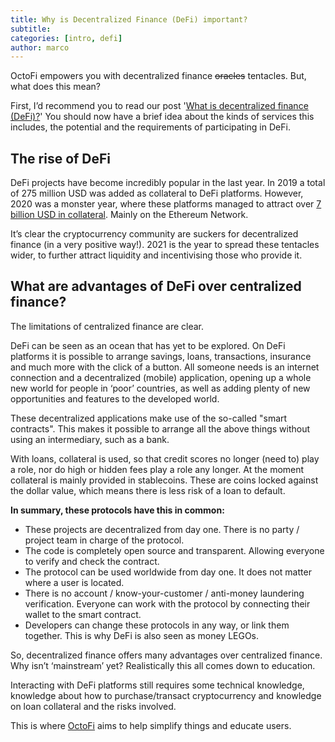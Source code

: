 ```yaml
---
title: Why is Decentralized Finance (DeFi) important?
subtitle: 
categories: [intro, defi]
author: marco
---
```


OctoFi empowers you with decentralized finance <s>oracles</s> tentacles. But, what does this mean?

First, I’d recommend you to read our post '[What is decentralized finance (DeFi)?](/intro/defi/decentralized-finance/)' You should now have a brief idea about the kinds of services this includes, the potential and the requirements of participating in DeFi.

## The rise of DeFi

DeFi projects have become incredibly popular in the last year. In 2019 a total of 275 million USD was added as collateral to DeFi platforms. However, 2020 was a monster year, where these platforms managed to attract over [7 billion USD in collateral](https://cointelegraph.com/news/defi-vs-legacy-finance-solving-old-issues-brings-new-complexities). Mainly on the Ethereum Network.

It’s clear the cryptocurrency community are suckers for decentralized finance (in a very positive way!). 2021 is the year to spread these tentacles wider, to further attract liquidity and incentivising those who provide it.

## What are advantages of DeFi over centralized finance?

The limitations of centralized finance are clear.

DeFi can be seen as an ocean that has yet to be explored. On DeFi platforms it is possible to arrange savings, loans, transactions, insurance and much more with the click of a button. All someone needs is an internet connection and a decentralized (mobile) application, opening up a whole new world for people in ‘poor’ countries, as well as adding plenty of new opportunities and features to the developed world.

These decentralized applications make use of the so-called "smart contracts". This makes it possible to arrange all the above things without using an intermediary, such as a bank.

With loans, collateral is used, so that credit scores no longer (need to) play a role, nor do high or hidden fees play a role any longer. At the moment collateral is mainly provided in stablecoins. These are coins locked against the dollar value, which means there is less risk of a loan to default.

**In summary, these protocols have this in common:**

- These projects are decentralized from day one. There is no party / project team in charge of the protocol.
- The code is completely open source and transparent. Allowing everyone to verify and check the contract.
- The protocol can be used worldwide from day one. It does not matter where a user is located.
- There is no account / know-your-customer / anti-money laundering verification. Everyone can work with the protocol by connecting their wallet to the smart contract.
- Developers can change these protocols in any way, or link them together. This is why DeFi is also seen as money LEGOs.

So, decentralized finance offers many advantages over centralized finance. Why isn’t ‘mainstream’ yet? Realistically this all comes down to education.

Interacting with DeFi platforms still requires some technical knowledge, knowledge about how to purchase/transact cryptocurrency and knowledge on loan collateral and the risks involved.

This is where [OctoFi](https://octo.fi) aims to help simplify things and educate users.
